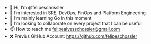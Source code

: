 - 👋 Hi, I’m @felipeschossler
- 👀 I’m interested in SRE, DevOps, FinOps and Platform Engineering
- 🌱 I’m mainly learning Go in this moment
- 💞️ I’m looking to collaborate on every project that I can be useful
- 📫 How to reach me felipealvesschossler@gmail.com
- ❌ Previus GitHub Account: https://github.com/felipeschossler
